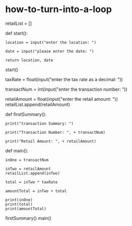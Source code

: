 # how-to-turn-into-a-loop

retailList = []

def start():
    
    location = input("enter the location: ")
    
    date = input("please enter the date: ")
    
    return location, date


   
    
start()

taxRate = float(input("enter the tax rate as a decimal: "))      
 

transactNum = int(input("enter the transaction number: ")) 

retailAmount = float(input("enter the retail amount: "))
retailList.append(retailAmount)




def firstSummary():
    
    print("transaction Summary: ")
    
    print("Transaction Number: ", + transactNum)
    
    print("Retail Amount: ", + retailAmount)
    
    
def main():

    inOne = transactNum
    
    inTwo = retailAmount
    retailList.append(inTwo)
    
    total = inTwo * taxRate
       
    amountTotal = inTwo + total
       
    print(inOne)
    print(total)
    print(amountTotal)
       
   
   
        
    
        
    
    
        
firstSummary()
main()       
